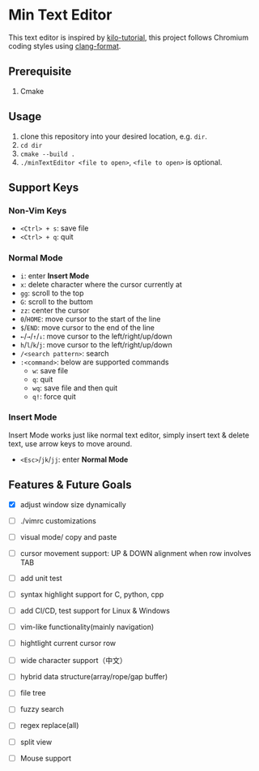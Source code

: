 # Min Text Editor

This text editor is inspired by [kilo-tutorial](https://github.com/snaptoken/kilo-tutorial), this project follows Chromium coding styles using [clang-format](https://clang.llvm.org/docs/ClangFormatStyleOptions.html).

## Prerequisite

1. Cmake

## Usage

1. clone this repository into your desired location, e.g. `dir`.
2. `cd dir`
3. `cmake --build .`
4. `./minTextEditor <file to open>`, `<file to open>` is optional.

## Support Keys

### Non-Vim Keys
- `<Ctrl> + s`: save file
- `<Ctrl> + q`: quit

### Normal Mode
- `i`: enter **Insert Mode**
- `x`: delete character where the cursor currently at
- `gg`: scroll to the top
- `G`: scroll to the buttom
- `zz`: center the cursor
- `0`/`HOME`: move cursor to the start of the line
- `$`/`END`: move cursor to the end of the line
- `←`/`→`/`↑`/`↓`: move cursor to the left/right/up/down
- `h`/`l`/`k`/`j`: move cursor to the left/right/up/down
- `/<search pattern>`: search
- `:<command>`: below are supported commands
    - `w`: save file
    - `q`: quit
    - `wq`: save file and then quit
    - `q!`: force quit
 
### Insert Mode

Insert Mode works just like normal text editor, simply insert text & delete text, use arrow keys to move around.

- `<Esc>`/`jk`/`jj`: enter **Normal Mode**


## Features & Future Goals

- [x] adjust window size dynamically
- [ ] ./vimrc customizations
- [ ] visual mode/ copy and paste
- [ ] cursor movement support: UP & DOWN alignment when row involves TAB
- [ ] add unit test
- [ ] syntax highlight support for C, python, cpp
- [ ] add CI/CD, test support for Linux & Windows
- [ ] vim-like functionality(mainly navigation)
- [ ] hightlight current cursor row
- [ ] wide character support（中文）
- [ ] hybrid data structure(array/rope/gap buffer)
- [ ] file tree
- [ ] fuzzy search
- [ ] regex replace(all)
- [ ] split view
- [ ] Mouse support

